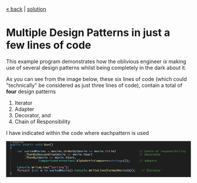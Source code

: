 [« back](../README.md#do-you-need-to-know-how-to-implement-design-patterns) | [solution](./)
# Multiple Design Patterns in just a few lines of code

This example program demonstrates how the oblivious engineer *_is_* making use of several design patterns whilst being completely in the dark about it. 

As you can see from the image below, these six lines of code (which could "technically" be considered as just three lines of code), contain a total of **four** design patterns

1. Iterator
2. Adapter 
3. Decorator, and
4. Chain of Responsibility

I have indicated within the code where eachpattern is used

![Multiple design Patterns within a few lines of code](../images/multiple-patterns.png)

